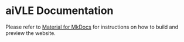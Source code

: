 # aiVLE Documentation

Please refer to [Material for MkDocs](https://squidfunk.github.io/mkdocs-material/getting-started/) for instructions on
how to build and preview the website.